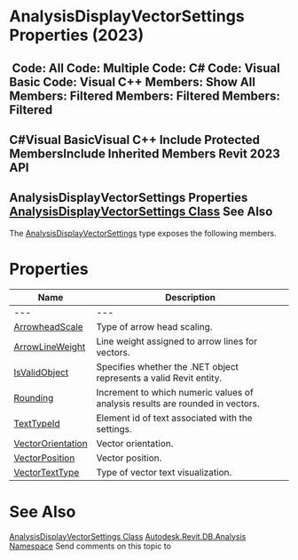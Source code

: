 # AnalysisDisplayVectorSettings Properties (2023)

﻿
 Code: All Code: Multiple Code: C# Code: Visual Basic Code: Visual C++  Members: Show All Members: Filtered Members: Filtered Members: Filtered   
---  
C#Visual BasicVisual C++
Include Protected MembersInclude Inherited Members
Revit 2023 API  
---  
AnalysisDisplayVectorSettings Properties  
[AnalysisDisplayVectorSettings Class](2e74462f-4216-f6eb-d560-87a1b103e87e.md "AnalysisDisplayVectorSettings Class") See Also  
---  
The [AnalysisDisplayVectorSettings](2e74462f-4216-f6eb-d560-87a1b103e87e.md "AnalysisDisplayVectorSettings Class") type exposes the following members.
# Properties
| Name | Description |
| --- | --- |
| --- | --- | --- |
| [ArrowheadScale](32cf9117-3fb1-7162-6806-cca7de6417fd.md "ArrowheadScale Property") | Type of arrow head scaling. |
| [ArrowLineWeight](e36c9296-ed22-c1b5-d890-639a73a73aa2.md "ArrowLineWeight Property") | Line weight assigned to arrow lines for vectors. |
| [IsValidObject](c29a3751-97ea-75cb-2982-f2be38b8e7f5.md "IsValidObject Property") | Specifies whether the .NET object represents a valid Revit entity. |
| [Rounding](3ccbda07-3d25-cfaa-3098-90cdd283fe97.md "Rounding Property") | Increment to which numeric values of analysis results are rounded in vectors. |
| [TextTypeId](2dafa119-388e-754c-bd42-ac3635beeac5.md "TextTypeId Property") | Element id of text associated with the settings. |
| [VectorOrientation](2948b555-cddd-4bd3-ce6c-4fb85ea32284.md "VectorOrientation Property") | Vector orientation. |
| [VectorPosition](05ee033f-02ef-5eee-7fee-fc861df2d8dc.md "VectorPosition Property") | Vector position. |
| [VectorTextType](6327b05a-0980-836f-fa97-6b913cf6b495.md "VectorTextType Property") | Type of vector text visualization. |

# See Also
[AnalysisDisplayVectorSettings Class](2e74462f-4216-f6eb-d560-87a1b103e87e.md "AnalysisDisplayVectorSettings Class")
[Autodesk.Revit.DB.Analysis Namespace](958e2e12-587d-f188-5d7b-f13d7dbfdf48.md "Autodesk.Revit.DB.Analysis Namespace")
Send comments on this topic to 